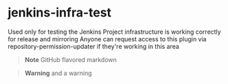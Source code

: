 # jenkins-infra-test

Used only for testing the Jenkins Project infrastructure is working correctly for release and mirroring
Anyone can request access to this plugin via repository-permission-updater if they're working in this area

> **Note**
> GitHub flavored markdown

> **Warning**
> and a warning

